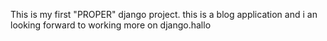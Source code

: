 This is my first "PROPER" django project. this is a blog application  and i an looking forward to working more on django.hallo
